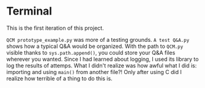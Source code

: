 # Terminal

This is the first iteration of this project.

`QCM prototype_example.py` was more of a testing grounds. `A test Q&A.py` shows how a typical Q&A would be organized. With the path to `QCM.py` visible thanks to `sys.path.append()`, you could store your Q&A files wherever you wanted. Since I had learned about logging, I used its library to log the results of attemps.
What I didn't realize was how awful what I did is: importing and using `main()` from another file?! Only after using C did I realize how terrible of a thing to do this is.